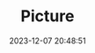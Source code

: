 ---
weight: 1
images:
- /images/edited/83.jpeg
title: Picture
date: 2023-12-07 20:48:51
tags: [luminarneo,work,ILCE-7M3,70.0]
---